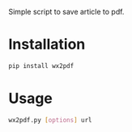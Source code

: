 Simple script to save article to pdf.

# Installation

```bash
pip install wx2pdf 
```

# Usage

```bash
wx2pdf.py [options] url
```